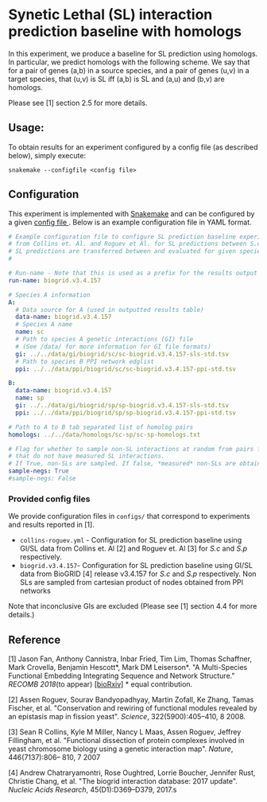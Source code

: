 
# Synetic Lethal (SL) interaction prediction baseline with homologs

In this experiment, we produce a baseline for SL prediction using homologs. In particular, we predict homologs with the following scheme. We say that for a pair of genes (a,b) in a source species, and a pair of genes (u,v) in a target species, that (u,v) is SL iff (a,b) is SL and (a,u) and (b,v) are homologs.

Please see [1] section 2.5 for more details.



## Usage:
To obtain results for an experiment configured by a config file (as described below), simply execute:

	snakemake --configfile <config file>

## Configuration

This experiment is implemented with [Snakemake](http://snakemake.readthedocs.io/en/stable/) and can be configured by a given [config file
](http://snakemake.readthedocs.io/en/stable/). Below is an example configuration file in YAML format.

```YAML
# Example configuration file to configure SL prediction baseline experiment with data 
# from Collins et. Al. and Roguev et Al. for SL predictions between S.c and S.p, respectively.
# SL predictions are transferred between and evaluated for given species A and B
#

# Run-name - Note that this is used as a prefix for the results output file.
run-name: biogrid.v3.4.157

# Species A information
A:
  # Data source for A (used in outputted results table)
  data-name: biogrid.v3.4.157
  # Species A name
  name: sc
  # Path to species A genetic interactions (GI) file 
  # (See /data/ for more information for GI file formats)
  gi: ../../data/gi/biogrid/sc/sc-biogrid.v3.4.157-sls-std.tsv
  # Path to species B PPI network edglist
  ppi: ../../data/ppi/biogrid/sc/sc-biogrid.v3.4.157-ppi-std.tsv

B:
  data-name: biogrid.v3.4.157
  name: sp
  gi: ../../data/gi/biogrid/sp/sp-biogrid.v3.4.157-sls-std.tsv
  ppi: ../../data/ppi/biogrid/sp/sp-biogrid.v3.4.157-ppi-std.tsv

# Path to A to B tab separated list of homolog pairs
homologs: ../../data/homologs/sc-sp/sc-sp-homologs.txt

# Flag for whether to sample non-SL interactions at random from pairs found in PPI networks
# that do not have measured SL interactions.
# If True, non-SLs are sampled. If false, *measured* non-SLs are obtained from given GI files
sample-negs: True
#sample-negs: False
```

### Provided config files

We provide configuration files in `configs/` that correspond to experiments and results reported in [1].

*  `collins-roguev.yml` - Configuration for SL prediction baseline using GI/SL data from Collins et. Al [2] and Roguev et. Al [3] for _S.c_ and _S.p_ respectively.
*  `biogrid.v3.4.157`- Configuration for SL prediction baseline using GI/SL data from BioGRID [4] release v3.4.157 for _S.c_ and _S.p_ respectively. Non SLs are sampled from cartesian product of nodes obtained from PPI networks

Note that inconclusive GIs are excluded (Please see [1] section 4.4 for more details.)

## Reference

[1] Jason Fan, Anthony Cannistra, Inbar Fried, Tim Lim, Thomas Schaffner, Mark Crovella, Benjamin Hescott*, Mark DM Leiserson*. "A Multi-Species Functional Embedding Integrating Sequence and Network Structure."  _RECOMB 2018_(to appear)  [[bioRxiv]](https://www.biorxiv.org/content/early/2018/03/30/229211)  * equal contribution.

[2] Assen Roguev, Sourav Bandyopadhyay, Martin Zofall, Ke Zhang, Tamas Fischer, et al. "Conservation and rewiring of functional modules revealed by an epistasis map in fission yeast".  _Science_, 322(5900):405–410, 8 2008.

[3] Sean R Collins, Kyle M Miller, Nancy L Maas, Assen Roguev, Jeffrey Fillingham, et al. "Functional dissection of protein complexes involved in yeast chromosome biology using a genetic interaction map".  _Nature_, 446(7137):806– 810, 7 2007

[4] Andrew Chatraryamontri, Rose Oughtred, Lorrie Boucher, Jennifer Rust, Christie Chang, et al. "The biogrid interaction database: 2017 update". _Nucleic Acids Research_, 45(D1):D369–D379, 2017.s